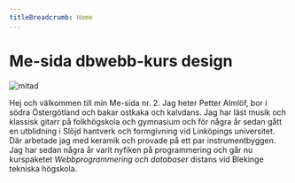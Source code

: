```yaml
---
titleBreadcrumb: Home
...
```

Me-sida dbwebb-kurs design
===============================
<img src="img/mitad2.jpg" alt="mitad" class="imgRight"/>


Hej och välkommen till min Me-sida nr. 2.
Jag heter Petter Almlöf, bor i södra Östergötland och bakar ostkaka och kalvdans.
Jag har läst musik och klassisk gitarr på folkhögskola och gymnasium och för några år sedan gått en utblidning i Slöjd hantverk och formgivning vid Linköpings universitet. Där arbetade jag med keramik och provade på ett par instrumentbyggen.
Jag har sedan några år varit nyfiken på programmering och går nu kurspaketet *Webbprogrammering och databaser* distans vid Blekinge tekniska högskola.
